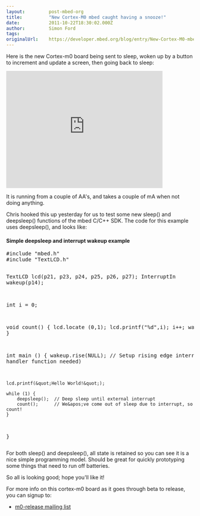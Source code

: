```yaml
---
layout:         post-mbed-org
title:          "New Cortex-M0 mbed caught having a snooze!"
date:           2011-10-22T18:30:02.000Z
author:         Simon Ford
tags:           
originalUrl:    https://developer.mbed.org/blog/entry/New-Cortex-M0-mbed-having-a-snooze/
---
```


<p>Here is the new Cortex-m0 board being sent to sleep, woken up by a button
  to increment and update a screen, then going back to sleep:</p>
<div class="flex-video">
  <iframe width="420" height="315" src="https://www.youtube.com/embed/ZH00kHjL_DA"
  frameborder="0" allowfullscreen="allowfullscreen"></iframe>
</div>
<p>It is running from a couple of AA&apos;s, and takes a couple of mA when
  not doing anything.</p>
<p>Chris hooked this up yesterday for us to test some new sleep() and deepsleep()
  functions of the mbed C/C++ SDK. The code for this example uses deepsleep(),
  and looks like:</p>
<div class="flashbox fcode">
  <h4 class="ftitle">Simple deepsleep and interrupt wakeup example</h4><pre class="mbed-code" offset="0">#include &quot;mbed.h&quot;
#include &quot;TextLCD.h&quot;

TextLCD lcd(p21, p23, p24, p25, p26, p27);
InterruptIn wakeup(p14);

int i = 0;

void count() {
    lcd.locate (0,1);
    lcd.printf(&quot;%d&quot;,i);
    i++;
    wait(0.5);
}

int main () {
    wakeup.rise(NULL);  // Setup rising edge interrupt (no handler function needed)

    lcd.printf(&quot;Hello World!&quot;);

    while (1) {
        deepsleep();  // Deep sleep until external interrupt
        count();      // We&apos;ve come out of sleep due to interrupt, so count!
    }
}
</pre>
</div>
<p>For both sleep() and deepsleep(), all state is retained so you can see
  it is a nice simple programming model. Should be great for quickly prototyping
  some things that need to run off batteries.</p>
<p>So all is looking good; hope you&apos;ll like it!</p>
<p>For more info on this cortex-m0 board as it goes through beta to release,
  you can signup to:</p>
<ul>
  <li><a href="http://eepurl.com/gtul5" rel="nofollow">m0-release mailing list</a>

  </li>
</ul>

